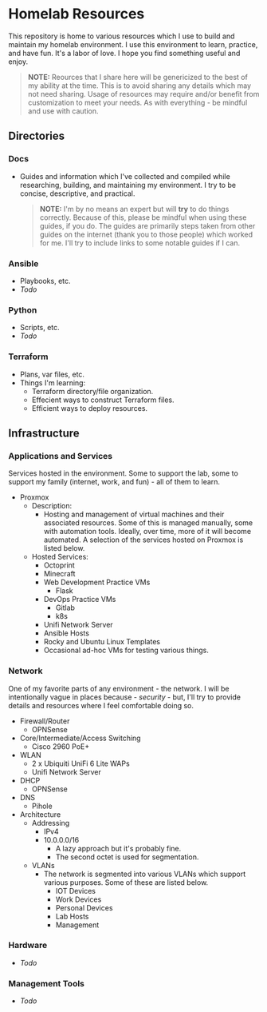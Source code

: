 # Homelab Resources
This repository is home to various resources which I use to build and maintain
my homelab environment. I use this environment to learn, practice, and have fun.
It's a labor of love. I hope you find something useful and enjoy.

> **NOTE:** Reources that I share here will be genericized to the best of my ability 
at the time. This is to avoid sharing any details which may not need sharing.
Usage of resources may require and/or benefit from customization to meet your needs.
As with everything - be mindful and use with caution.

## Directories
### Docs
- Guides and information which I've collected and compiled while researching,
building, and maintaining my environment. I try to be concise, descriptive,
and practical.

  > **NOTE:** I'm by no means an expert but will **try** to do things correctly. 
  Because of this, please be mindful when using these guides, if you do. 
  The guides are primarily steps taken from other guides on the internet
  (thank you to those people) which worked for me. I'll try to include links
  to some notable guides if I can.

### Ansible
- Playbooks, etc.
- *Todo*

### Python
- Scripts, etc.
- *Todo*

### Terraform
- Plans, var files, etc.
- Things I'm learning:
  - Terraform directory/file organization.
  - Effecient ways to construct Terraform files.
  - Efficient ways to deploy resources.

## Infrastructure
### Applications and Services
Services hosted in the environment. Some to support the lab, some to support my 
family (internet, work, and fun) - all of them to learn.
- Proxmox
  - Description:
    - Hosting and management of virtual machines and their associated resources.
    Some of this is managed manually, some with automation tools. Ideally, over 
    time, more of it will become automated. A selection of the services hosted 
    on Proxmox is listed below.
  - Hosted Services:
    - Octoprint
    - Minecraft
    - Web Development Practice VMs
      - Flask
    - DevOps Practice VMs
      - Gitlab
      - k8s
    - Unifi Network Server
    - Ansible Hosts
    - Rocky and Ubuntu Linux Templates
    - Occasional ad-hoc VMs for testing various things.

### Network
One of my favorite parts of any environment - the network. I will be 
intentionally vague in places because - *security* - but, I'll try to provide 
details and resources where I feel comfortable doing so.
- Firewall/Router
  - OPNSense
- Core/Intermediate/Access Switching
  - Cisco 2960 PoE+
- WLAN
  - 2 x Ubiquiti UniFi 6 Lite WAPs
  - Unifi Network Server
- DHCP
  - OPNSense
- DNS
  - Pihole
- Architecture
  - Addressing
    - IPv4
    - 10.0.0.0/16 
      - A lazy approach but it's probably fine.
      - The second octet is used for segmentation.
  - VLANs
    - The network is segmented into various VLANs which support various purposes.
  Some of these are listed below.
      - IOT Devices
      - Work Devices
      - Personal Devices
      - Lab Hosts
      - Management

### Hardware 
- *Todo*

### Management Tools
- *Todo*